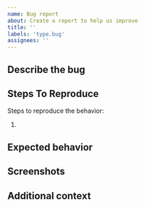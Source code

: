 ```yaml
---
name: Bug report
about: Create a report to help us improve
title: ''
labels: 'type.bug'
assignees: ''
---
```


## Describe the bug

## Steps To Reproduce

Steps to reproduce the behavior:

1.

## Expected behavior

## Screenshots

## Additional context
